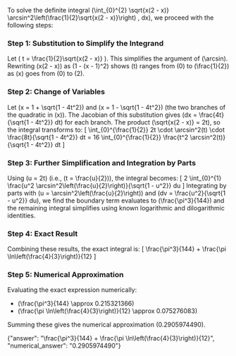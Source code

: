 
To solve the definite integral \(\int_{0}^{2} \sqrt{x(2 - x)} \arcsin^2\left(\frac{1}{2}\sqrt{x(2 - x)}\right) \, dx\), we proceed with the following steps:

### Step 1: Substitution to Simplify the Integrand
Let \( t = \frac{1}{2}\sqrt{x(2 - x)} \). This simplifies the argument of \(\arcsin\). Rewriting \(x(2 - x)\) as \(1 - (x - 1)^2\) shows \(t\) ranges from \(0\) to \(\frac{1}{2}\) as \(x\) goes from \(0\) to \(2\). 

### Step 2: Change of Variables
Let \(x = 1 + \sqrt{1 - 4t^2}\) and \(x = 1 - \sqrt{1 - 4t^2}\) (the two branches of the quadratic in \(x\)). The Jacobian of this substitution gives \(dx = \frac{4t}{\sqrt{1 - 4t^2}} dt\) for each branch. The product \(\sqrt{x(2 - x)} = 2t\), so the integral transforms to:
\[
\int_{0}^{\frac{1}{2}} 2t \cdot \arcsin^2(t) \cdot \frac{8t}{\sqrt{1 - 4t^2}} dt = 16 \int_{0}^{\frac{1}{2}} \frac{t^2 \arcsin^2(t)}{\sqrt{1 - 4t^2}} dt
\]

### Step 3: Further Simplification and Integration by Parts
Using \(u = 2t\) (i.e., \(t = \frac{u}{2}\)), the integral becomes:
\[
2 \int_{0}^{1} \frac{u^2 \arcsin^2\left(\frac{u}{2}\right)}{\sqrt{1 - u^2}} du
\]
Integrating by parts with \(u = \arcsin^2\left(\frac{u}{2}\right)\) and \(dv = \frac{u^2}{\sqrt{1 - u^2}} du\), we find the boundary term evaluates to \(\frac{\pi^3}{144}\) and the remaining integral simplifies using known logarithmic and dilogarithmic identities.

### Step 4: Exact Result
Combining these results, the exact integral is:
\[
\frac{\pi^3}{144} + \frac{\pi \ln\left(\frac{4}{3}\right)}{12}
\]

### Step 5: Numerical Approximation
Evaluating the exact expression numerically:
- \(\frac{\pi^3}{144} \approx 0.215321366\)
- \(\frac{\pi \ln\left(\frac{4}{3}\right)}{12} \approx 0.075276083\)

Summing these gives the numerical approximation \(0.2905974490\).

{"answer": "\\frac{\\pi^3}{144} + \\frac{\\pi \\ln\\left(\\frac{4}{3}\\right)}{12}", "numerical_answer": "0.2905974490"}